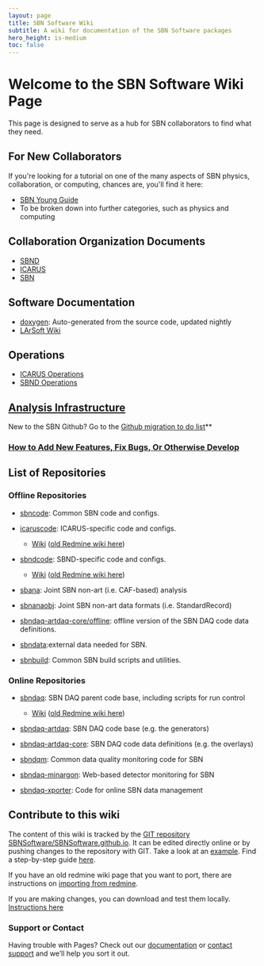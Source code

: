 ```yaml
---
layout: page
title: SBN Software Wiki
subtitle: A wiki for documentation of the SBN Software packages
hero_height: is-medium
toc: false
---
```



# Welcome to the SBN Software Wiki Page
This page is designed to serve as a hub for SBN collaborators to find what they need.

## For New Collaborators ##
If you're looking for a tutorial on one of the many aspects of SBN physics, collaboration, or computing, chances are, you'll find it here:
* [SBN Young Guide](SBNYoung/SBNYoungIndex.md)
* To be broken down into further categories, such as physics and computing

## Collaboration Organization Documents ##
* [SBND](ExperimentDocuments/sbnd.md)
* [ICARUS](ExperimentDocuments/icarus.md)
* [SBN](ExperimentDocuments/sbn.md)

## Software Documentation ###
* [doxygen](doxygen): Auto-generated from the source code, updated nightly
* [LArSoft Wiki](https://larsoft.github.io/LArSoftWiki/)

## Operations ##
* [ICARUS Operations](Operations/SBN_FD/index)
* [SBND Operations](Operations/SBN_ND/index)

## [Analysis Infrastructure](AnalysisInfrastructure/index) ##
New to the SBN Github? Go to the [Github migration to do list](AnalysisInfrastructure/github-migration-to-do-list.md)**
### [How to Add New Features, Fix Bugs, Or Otherwise Develop](AnalysisInfrastructure/how-to-develop) ###

## List of Repositories ##

### Offline Repositories ###
* [sbncode](https://github.com/SBNSoftware/sbncode): Common SBN code and configs.
* [icaruscode](https://github.com/SBNSoftware/icaruscode): ICARUS-specific code and configs.
  * [Wiki](icaruscode_wiki/Wiki) ([old Redmine wiki here](https://cdcvs.fnal.gov/redmine/projects/icaruscode/wiki))
* [sbndcode](https://github.com/SBNSoftware/sbndcode): SBND-specific code and configs.
  * [Wiki](sbndcode_wiki/Wiki) ([old Redmine wiki here](https://cdcvs.fnal.gov/redmine/projects/sbndcode/wiki))
* [sbana](https://github.com/SBNSoftware/sbnana): Joint SBN non-art (i.e. CAF-based) analysis
* [sbnanaobj](https://github.com/SBNSoftware/sbnana): Joint SBN non-art data formats (i.e. StandardRecord)
* [sbndaq-artdaq-core/offline](https://github.com/SBNSoftware/sbndaq-artdaq-core/tree/offline): offline version of the SBN DAQ code data definitions.
* [sbndata](https://github.com/SBNSoftware/sbndata):external data needed for SBN.

* [sbnbuild](https://github.com/SBNSoftware/sbnbuild): Common SBN build scripts and utilities.

### Online Repositories ###
* [sbndaq](https://github.com/SBNSoftware/sbndaq): SBN DAQ parent code base, including scripts for run control
  * [Wiki](sbn_online_wiki/sbndaq_Wiki) ([old Redmine wiki here](https://cdcvs.fnal.gov/redmine/projects/sbndaq/wiki))
* [sbndaq-artdaq](https://github.com/SBNSoftware/sbndaq-artdaq): SBN DAQ code base (e.g. the generators)
* [sbndaq-artdaq-core](https://github.com/SBNSoftware/sbndaq-artdaq-core): SBN DAQ code data definitions (e.g. the overlays)

* [sbndqm](https://github.com/SBNSoftware/sbndqm): Common data quality monitoring code for SBN
* [sbndaq-minargon](https://github.com/SBNSoftware/sbndaq-minargon): Web-based detector monitoring for SBN

* [sbndaq-xporter](https://github.com/SBNSoftware/sbndaq-xporter): Code for online SBN data management

## Contribute to this wiki ##

The content of this wiki is tracked by the [GIT repository SBNSoftware/SBNSoftware.github.io](https://github.com/SBNSoftware/SBNSoftware.github.io).
It can be edited directly online or by pushing changes to the repository with GIT. Take a look at an [example](example). Find a step-by-step guide [here](HowToEdit.md).

If you have an old redmine wiki page that you want to port, there are instructions on [importing from redmine](importing_from_redmine).

If you are making changes, you can download and test them locally. [Instructions here](https://docs.github.com/en/pages/setting-up-a-github-pages-site-with-jekyll/testing-your-github-pages-site-locally-with-jekyll)

### Support or Contact

Having trouble with Pages? Check out our [documentation](https://help.github.com/categories/github-pages-basics/) or [contact support](https://github.com/contact) and we’ll help you sort it out.

